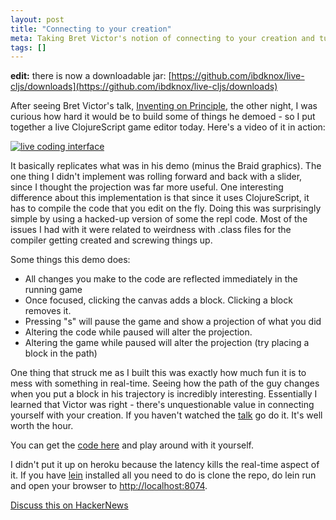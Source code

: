 ```yaml
---
layout: post
title: "Connecting to your creation"
meta: Taking Bret Victor's notion of connecting to your creation and turning it into a ClojureScript live game editor.
tags: []
---
```

**edit:** there is now a downloadable jar: [https://github.com/ibdknox/live-cljs/downloads](https://github.com/ibdknox/live-cljs/downloads)

After seeing Bret Victor's talk, [Inventing on Principle][talk], the other night, I was curious how hard it would be to build some of things he demoed - so I put together a live ClojureScript game editor today. Here's a video of it in action:

[![live coding interface](/images/live-cljs.png)](http://youtu.be/7XUWpze_A_s)

It basically replicates what was in his demo (minus the Braid graphics). The one thing I didn't implement was rolling forward and back with a slider, since I thought the projection was far more useful. One interesting difference about this implementation is that since it uses ClojureScript, it has to compile the code that you edit on the fly. Doing this was surprisingly simple by using a hacked-up version of some the repl code. Most of the issues I had with it were related to weirdness with .class files for the compiler getting created and screwing things up.

Some things this demo does:

* All changes you make to the code are reflected immediately in the running game
* Once focused, clicking the canvas adds a block. Clicking a block removes it.
* Pressing "s" will pause the game and show a projection of what you did
* Altering the code while paused will alter the projection.
* Altering the game while paused will alter the projection (try placing a block in the path)

One thing that struck me as I built this was exactly how much fun it is to mess with something in real-time. Seeing how the path of the guy changes when you put a block in his trajectory is incredibly interesting. Essentially I learned that Victor was right - there's unquestionable value in connecting yourself with your creation. If you haven't watched the [talk] go do it. It's well worth the hour.

You can get the [code here](https://github.com/ibdknox/live-cljs) and play around with it yourself.

I didn't put it up on heroku because the latency kills the real-time aspect of it. If you have [lein] installed all you need to do is clone the repo, do lein run and open your browser to [http://localhost:8074](http://localhost:8074).

[Discuss this on HackerNews](http://news.ycombinator.com/item?id=3639441)

[talk]: https://vimeo.com/36579366
[lein]: https://github.com/technomancy/leiningen
